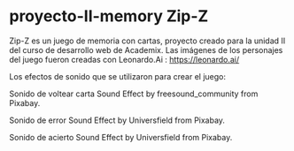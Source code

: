 # proyecto-II-memory Zip-Z
Zip-Z es un juego de memoria con cartas, proyecto creado para la unidad II del curso de desarrollo web de Academix.
Las imágenes de los personajes del juego fueron creadas con Leonardo.Ai : https://leonardo.ai/ 

Los efectos de sonido que se utilizaron para crear el juego:

Sonido de voltear carta
Sound Effect by freesound_community from Pixabay.

Sonido de error
Sound Effect by Universfield from Pixabay.

Sonido de acierto
Sound Effect by Universfield from Pixabay. 
